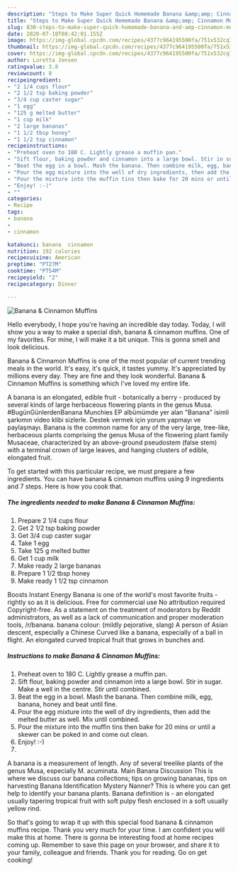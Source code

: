 ```yaml
---
description: "Steps to Make Super Quick Homemade Banana &amp;amp; Cinnamon Muffins"
title: "Steps to Make Super Quick Homemade Banana &amp;amp; Cinnamon Muffins"
slug: 830-steps-to-make-super-quick-homemade-banana-and-amp-cinnamon-muffins
date: 2020-07-10T08:42:01.155Z
image: https://img-global.cpcdn.com/recipes/4377c964195500fa/751x532cq70/banana-cinnamon-muffins-recipe-main-photo.jpg
thumbnail: https://img-global.cpcdn.com/recipes/4377c964195500fa/751x532cq70/banana-cinnamon-muffins-recipe-main-photo.jpg
cover: https://img-global.cpcdn.com/recipes/4377c964195500fa/751x532cq70/banana-cinnamon-muffins-recipe-main-photo.jpg
author: Loretta Jensen
ratingvalue: 3.8
reviewcount: 8
recipeingredient:
- "2 1/4 cups flour"
- "2 1/2 tsp baking powder"
- "3/4 cup caster sugar"
- "1 egg"
- "125 g melted butter"
- "1 cup milk"
- "2 large bananas"
- "1 1/2 tbsp honey"
- "1 1/2 tsp cinnamon"
recipeinstructions:
- "Preheat oven to 180 C. Lightly grease a muffin pan."
- "Sift flour, baking powder and cinnamon into a large bowl. Stir in sugar. Make a well in the centre. Stir until combined."
- "Beat the egg in a bowl. Mash the banana. Then combine milk, egg, banana, honey and beat until fine."
- "Pour the egg mixture into the well of dry ingredients, then add the melted butter as well. Mix until combined."
- "Pour the mixture into the muffin tins then bake for 20 mins or until a skewer can be poked in and come out clean."
- "Enjoy! :-)"
- ""
categories:
- Recipe
tags:
- banana
- 
- cinnamon

katakunci: banana  cinnamon 
nutrition: 192 calories
recipecuisine: American
preptime: "PT27M"
cooktime: "PT54M"
recipeyield: "2"
recipecategory: Dinner

---
```



![Banana &amp; Cinnamon Muffins](https://img-global.cpcdn.com/recipes/4377c964195500fa/751x532cq70/banana-cinnamon-muffins-recipe-main-photo.jpg)

Hello everybody, I hope you're having an incredible day today. Today, I will show you a way to make a special dish, banana &amp; cinnamon muffins. One of my favorites. For mine, I will make it a bit unique. This is gonna smell and look delicious.

Banana &amp; Cinnamon Muffins is one of the most popular of current trending meals in the world. It's easy, it's quick, it tastes yummy. It's appreciated by millions every day. They are fine and they look wonderful. Banana &amp; Cinnamon Muffins is something which I've loved my entire life.

A banana is an elongated, edible fruit - botanically a berry - produced by several kinds of large herbaceous flowering plants in the genus Musa. #BugünGünlerdenBanana Munchies EP albümümde yer alan &#34;Banana&#34; isimli şarkımın video klibi sizlerle. Destek vermek için yorum yapmayı ve paylaşmayı. Banana is the common name for any of the very large, tree-like, herbaceous plants comprising the genus Musa of the flowering plant family Musaceae, characterized by an above-ground pseudostem (false stem) with a terminal crown of large leaves, and hanging clusters of edible, elongated fruit.


To get started with this particular recipe, we must prepare a few ingredients. You can have banana &amp; cinnamon muffins using 9 ingredients and 7 steps. Here is how you cook that.

<!--inarticleads1-->

##### The ingredients needed to make Banana &amp; Cinnamon Muffins:

1. Prepare 2 1/4 cups flour
1. Get 2 1/2 tsp baking powder
1. Get 3/4 cup caster sugar
1. Take 1 egg
1. Take 125 g melted butter
1. Get 1 cup milk
1. Make ready 2 large bananas
1. Prepare 1 1/2 tbsp honey
1. Make ready 1 1/2 tsp cinnamon


Boosts Instant Energy Banana is one of the world&#39;s most favorite fruits - rightly so as it is delicious. Free for commercial use No attribution required Copyright-free. As a statement on the treatment of moderators by Reddit administrators, as well as a lack of communication and proper moderation tools, /r/banana. banana colour: (mildly pejorative, slang) A person of Asian descent, especially a Chinese Curved like a banana, especially of a ball in flight. An elongated curved tropical fruit that grows in bunches and. 

<!--inarticleads2-->

##### Instructions to make Banana &amp; Cinnamon Muffins:

1. Preheat oven to 180 C. Lightly grease a muffin pan.
1. Sift flour, baking powder and cinnamon into a large bowl. Stir in sugar. Make a well in the centre. Stir until combined.
1. Beat the egg in a bowl. Mash the banana. Then combine milk, egg, banana, honey and beat until fine.
1. Pour the egg mixture into the well of dry ingredients, then add the melted butter as well. Mix until combined.
1. Pour the mixture into the muffin tins then bake for 20 mins or until a skewer can be poked in and come out clean.
1. Enjoy! :-)
1. 


A banana is a measurement of length. Any of several treelike plants of the genus Musa, especially M. acuminata. Main Banana Discussion This is where we discuss our banana collections; tips on growing bananas, tips on harvesting Banana Identification Mystery Nanner? This is where you can get help to identify your banana plants. Banana definition is - an elongated usually tapering tropical fruit with soft pulpy flesh enclosed in a soft usually yellow rind. 

So that's going to wrap it up with this special food banana &amp; cinnamon muffins recipe. Thank you very much for your time. I am confident you will make this at home. There is gonna be interesting food at home recipes coming up. Remember to save this page on your browser, and share it to your family, colleague and friends. Thank you for reading. Go on get cooking!
